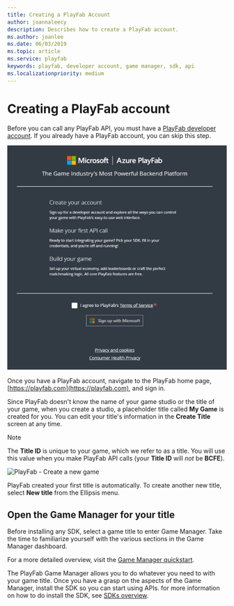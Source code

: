 ```yaml
---
title: Creating a PlayFab Account
author: joannaleecy
description: Describes how to create a PlayFab account.
ms.author: joanlee
ms.date: 06/03/2019
ms.topic: article
ms.service: playfab
keywords: playfab, developer account, game manager, sdk, api
ms.localizationpriority: medium
---
```


# Creating a PlayFab account

Before you can call any PlayFab API, you must have a [PlayFab developer account](https://developer.playfab.com/en-us/sign-up). If you already have a PlayFab account, you can skip this step.

![PlayFab - Create your account](media/quickstart/playfab-create-new-account.png)

Once you have a PlayFab account, navigate to the PlayFab home page, [https://playfab.com](https://playfab.com), and sign in.

Since PlayFab doesn't know the name of your game studio or the title of your game, when you create a studio, a placeholder title called **My Game** is created for you. You can edit your title's information in the **Create Title** screen at any time.

> [!NOTE]
> The **Title ID** is unique to your game, which we refer to as a title. You will use this value when you make PlayFab API calls (your **Title ID** will *not* be **BCFE**).

![PlayFab - Create a new game](media/quickstart/playfab-create-new-game.png)

PlayFab created your first title is automatically. To create another new title, select **New title** from the Ellipsis menu.

## Open the Game Manager for your title

Before installing any SDK, select a game title to enter Game Manager. Take the time to familiarize yourself with the various sections in the Game Manager dashboard.

For a more detailed overview, visit the [Game Manager quickstart](quickstart.md).

The PlayFab Game Manager allows you to do whatever you need to with your game title. Once you have a grasp on the aspects of the Game Manager, install the SDK so you can start using APIs. for more information on how to do install the SDK, see [SDKs overview](../sdks/sdk-overview.md).
